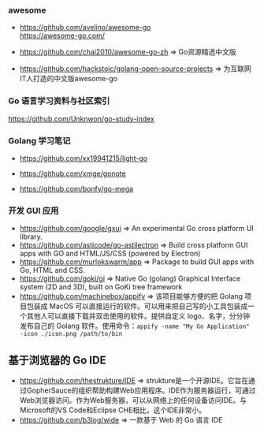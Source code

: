 ### awesome

* https://github.com/avelino/awesome-go  
https://awesome-go.com/

* https://github.com/chai2010/awesome-go-zh => Go资源精选中文版

* https://github.com/hackstoic/golang-open-source-projects => 为互联网IT人打造的中文版awesome-go


### Go 语言学习资料与社区索引

https://github.com/Unknwon/go-study-index

### Golang 学习笔记

* https://github.com/xx19941215/light-go

* https://github.com/xmge/gonote

* https://github.com/bonfy/go-mega

### 开发 GUI 应用
* https://github.com/google/gxui => An experimental Go cross platform UI library.
* https://github.com/asticode/go-astilectron => Build cross platform GUI apps with GO and HTML/JS/CSS (powered by Electron)
* https://github.com/murlokswarm/app => Package to build GUI apps with Go, HTML and CSS.
* https://github.com/goki/gi => Native Go (golang) Graphical Interface system (2D and 3D), built on GoKi tree framework
* https://github.com/machinebox/appify => 该项目能够方便的把 Golang 项目包装成 MacOS 可以直接运行的软件。可以用来把自己写的小工具包装成一个其他人可以直接下载并双击使用的软件。提供自定义 logo、名字，分分钟发布自己的 Golang 软件。使用命令：`appify -name "My Go Application" -icon ./icon.png /path/to/bin`

## 基于浏览器的 Go IDE
* https://github.com/thestrukture/IDE => strukture是一个开源IDE。它旨在通过GopherSauce的组织帮助构建Web应用程序。IDE作为服务器运行，可通过Web浏览器访问。作为Web服务器，可以从网络上的任何设备访问IDE。与Microsoft的VS Code和Eclipse CHE相比，这个IDE非常小。
* https://github.com/b3log/wide => 一款基于 Web 的 Go 语言 IDE